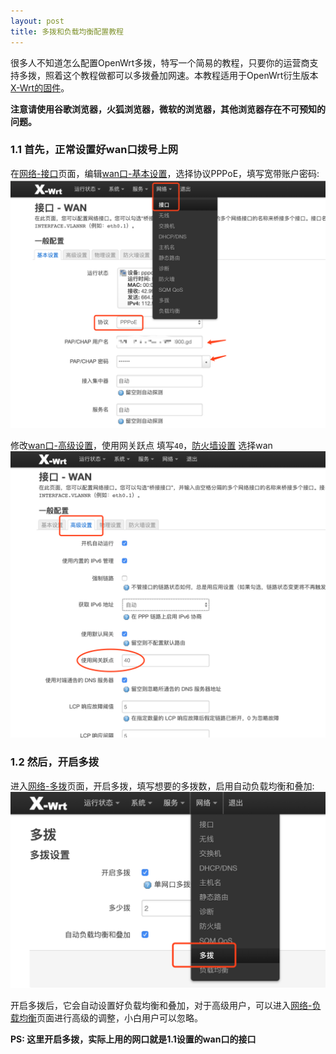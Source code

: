 ```yaml
---
layout: post
title: 多拨和负载均衡配置教程
---
```


很多⼈不知道怎么配置OpenWrt多拨，特写⼀个简易的教程，只要你的运营商⽀持多拨，照着这个教程做都可以多拨叠加⽹速。本教程适用于OpenWrt衍生版本[X-Wrt的固件](https://x-wrt.com/rom/)。

**注意请使用谷歌浏览器，火狐浏览器，微软的浏览器，其他浏览器存在不可预知的问题。**

### 1.1 首先，正常设置好wan口拨号上网
在[网络-接口](#)页面，编辑[wan口-基本设置](#)，选择协议PPPoE，填写宽带账户密码:
![](/assets/2019-01-09-xwan/xwan-pppoe1.png)

修改[wan口-高级设置](#)，使用网关跃点 填写`40`，[防火墙设置](#) 选择wan
![](/assets/2019-01-09-xwan/xwan-pppoe2.png)

### 1.2 然后，开启多拨
进入[网络-多拨](#)页面，开启多拨，填写想要的多拨数，启用自动负载均衡和叠加:
![](/assets/2019-01-09-xwan/xwan1.png)

开启多拨后，它会自动设置好负载均衡和叠加，对于高级用户，可以进入[网络-负载均衡](#)页面进行高级的调整，小白用户可以忽略。

**PS: 这里开启多拨，实际上用的网口就是1.1设置的wan口的接口**

